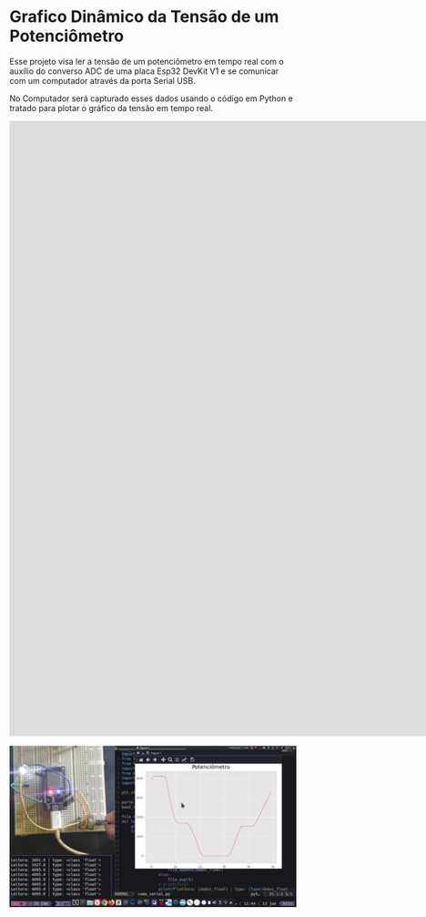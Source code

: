 # Grafico Dinâmico da Tensão de um Potenciômetro


Esse projeto visa ler a tensão de um potenciômetro em tempo real com o auxílio do converso ADC de uma placa Esp32 DevKit V1 e se comunicar com um computador através da porta Serial USB.


No Computador será capturado esses dados usando o código em Python e tratado para plotar o gráfico da tensão em tempo real.

<iframe src="https://player.vimeo.com/video/721639758?h=8cc5097445&amp;badge=0&amp;autopause=0&amp;player_id=0&amp;app_id=58479" width="1920" height="1080" frameborder="0" allow="autoplay; fullscreen; picture-in-picture" allowfullscreen title="Convertendo Tens&amp;atilde;o em Sinal Discreto com Converso ADC do ESP32"></iframe>

![banner](./utils/banner.png)
